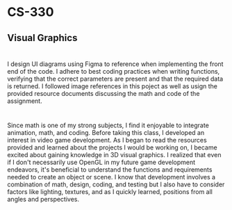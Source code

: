 # CS-330
## Visual Graphics
#
I design UI diagrams using Figma to reference when implementing the front end of the code. I adhere to best coding practices when writing functions, verifying that the correct parameters are present and that the required data is returned.  I followed image references in this poject as well as usign the provided resource documents discussing the math and code of the assignment. 


#
Since math is one of my strong subjects, I find it enjoyable to integrate animation, math, and coding. Before taking this class, I developed an interest in video game development. As I began to read the resources provided and learned about the projects I would be working on, I became excited about gaining knowledge in 3D visual graphics. I realized that even if I don't necessarily use OpenGL in my future game development endeavors, it's beneficial to understand the functions and requirements needed to create an object or scene. I know that development involves a combination of math, design, coding, and testing but I also have to consider factors like lighting, textures, and as I quickly learned, positions from all angles and perspectives.

